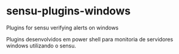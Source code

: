 # sensu-plugins-windows
Plugins for sensu verifying alerts on windows

Plugins desenvolvidos em power shell para monitoria de servidores windows utilizando o sensu. 
